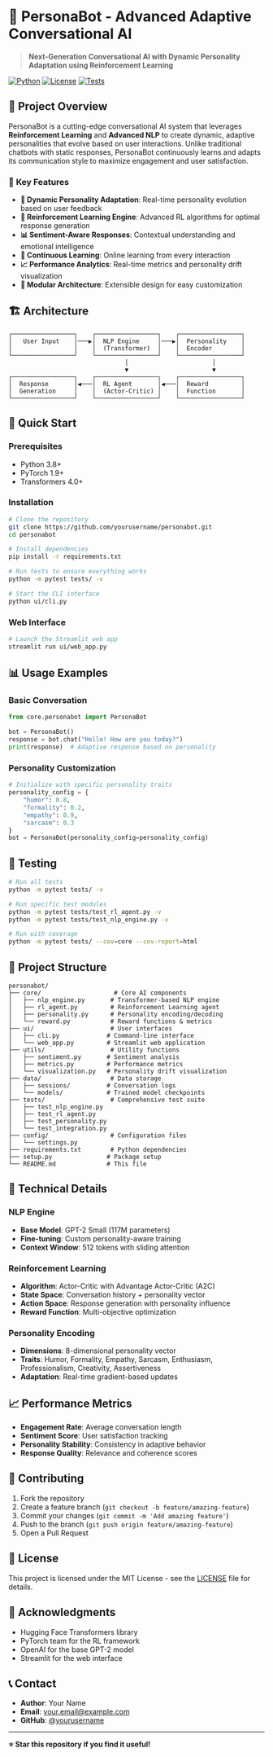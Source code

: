 # 🤖 **PersonaBot** - Advanced Adaptive Conversational AI

> **Next-Generation Conversational AI with Dynamic Personality Adaptation using Reinforcement Learning**

[![Python](https://img.shields.io/badge/Python-3.8+-blue.svg)](https://python.org)
[![License](https://img.shields.io/badge/License-MIT-green.svg)](LICENSE)
[![Tests](https://img.shields.io/badge/Tests-Passing-brightgreen.svg)](tests/)

## 🎯 **Project Overview**

PersonaBot is a cutting-edge conversational AI system that leverages **Reinforcement Learning** and **Advanced NLP** to create dynamic, adaptive personalities that evolve based on user interactions. Unlike traditional chatbots with static responses, PersonaBot continuously learns and adapts its communication style to maximize engagement and user satisfaction.

### 🌟 **Key Features**

- **🧠 Dynamic Personality Adaptation**: Real-time personality evolution based on user feedback
- **🎯 Reinforcement Learning Engine**: Advanced RL algorithms for optimal response generation
- **📊 Sentiment-Aware Responses**: Contextual understanding and emotional intelligence
- **🔄 Continuous Learning**: Online learning from every interaction
- **📈 Performance Analytics**: Real-time metrics and personality drift visualization
- **🔧 Modular Architecture**: Extensible design for easy customization

## 🏗️ **Architecture**

```
┌─────────────────┐    ┌─────────────────┐    ┌─────────────────┐
│   User Input    │───▶│  NLP Engine     │───▶│  Personality    │
│                 │    │  (Transformer)  │    │  Encoder        │
└─────────────────┘    └─────────────────┘    └─────────────────┘
                                │                       │
                                ▼                       ▼
┌─────────────────┐    ┌─────────────────┐    ┌─────────────────┐
│  Response       │◀───│  RL Agent       │◀───│  Reward         │
│  Generation     │    │  (Actor-Critic) │    │  Function       │
└─────────────────┘    └─────────────────┘    └─────────────────┘
```

## 🚀 **Quick Start**

### Prerequisites

- Python 3.8+
- PyTorch 1.9+
- Transformers 4.0+

### Installation

```bash
# Clone the repository
git clone https://github.com/yourusername/personabot.git
cd personabot

# Install dependencies
pip install -r requirements.txt

# Run tests to ensure everything works
python -m pytest tests/ -v

# Start the CLI interface
python ui/cli.py
```

### Web Interface

```bash
# Launch the Streamlit web app
streamlit run ui/web_app.py
```

## 📊 **Usage Examples**

### Basic Conversation
```python
from core.personabot import PersonaBot

bot = PersonaBot()
response = bot.chat("Hello! How are you today?")
print(response)  # Adaptive response based on personality
```

### Personality Customization
```python
# Initialize with specific personality traits
personality_config = {
    "humor": 0.8,
    "formality": 0.2,
    "empathy": 0.9,
    "sarcasm": 0.3
}
bot = PersonaBot(personality_config=personality_config)
```

## 🧪 **Testing**

```bash
# Run all tests
python -m pytest tests/ -v

# Run specific test modules
python -m pytest tests/test_rl_agent.py -v
python -m pytest tests/test_nlp_engine.py -v

# Run with coverage
python -m pytest tests/ --cov=core --cov-report=html
```

## 📁 **Project Structure**

```
personabot/
├── core/                    # Core AI components
│   ├── nlp_engine.py       # Transformer-based NLP engine
│   ├── rl_agent.py         # Reinforcement Learning agent
│   ├── personality.py      # Personality encoding/decoding
│   └── reward.py           # Reward functions & metrics
├── ui/                     # User interfaces
│   ├── cli.py             # Command-line interface
│   └── web_app.py         # Streamlit web application
├── utils/                  # Utility functions
│   ├── sentiment.py       # Sentiment analysis
│   ├── metrics.py         # Performance metrics
│   └── visualization.py   # Personality drift visualization
├── data/                   # Data storage
│   ├── sessions/          # Conversation logs
│   └── models/            # Trained model checkpoints
├── tests/                  # Comprehensive test suite
│   ├── test_nlp_engine.py
│   ├── test_rl_agent.py
│   ├── test_personality.py
│   └── test_integration.py
├── config/                 # Configuration files
│   └── settings.py
├── requirements.txt        # Python dependencies
├── setup.py               # Package setup
└── README.md              # This file
```

## 🔬 **Technical Details**

### NLP Engine
- **Base Model**: GPT-2 Small (117M parameters)
- **Fine-tuning**: Custom personality-aware training
- **Context Window**: 512 tokens with sliding attention

### Reinforcement Learning
- **Algorithm**: Actor-Critic with Advantage Actor-Critic (A2C)
- **State Space**: Conversation history + personality vector
- **Action Space**: Response generation with personality influence
- **Reward Function**: Multi-objective optimization

### Personality Encoding
- **Dimensions**: 8-dimensional personality vector
- **Traits**: Humor, Formality, Empathy, Sarcasm, Enthusiasm, Professionalism, Creativity, Assertiveness
- **Adaptation**: Real-time gradient-based updates

## 📈 **Performance Metrics**

- **Engagement Rate**: Average conversation length
- **Sentiment Score**: User satisfaction tracking
- **Personality Stability**: Consistency in adaptive behavior
- **Response Quality**: Relevance and coherence scores

## 🤝 **Contributing**

1. Fork the repository
2. Create a feature branch (`git checkout -b feature/amazing-feature`)
3. Commit your changes (`git commit -m 'Add amazing feature'`)
4. Push to the branch (`git push origin feature/amazing-feature`)
5. Open a Pull Request

## 📄 **License**

This project is licensed under the MIT License - see the [LICENSE](LICENSE) file for details.

## 🙏 **Acknowledgments**

- Hugging Face Transformers library
- PyTorch team for the RL framework
- OpenAI for the base GPT-2 model
- Streamlit for the web interface

## 📞 **Contact**

- **Author**: Your Name
- **Email**: your.email@example.com
- **GitHub**: [@yourusername](https://github.com/yourusername)

---

**⭐ Star this repository if you find it useful!**
